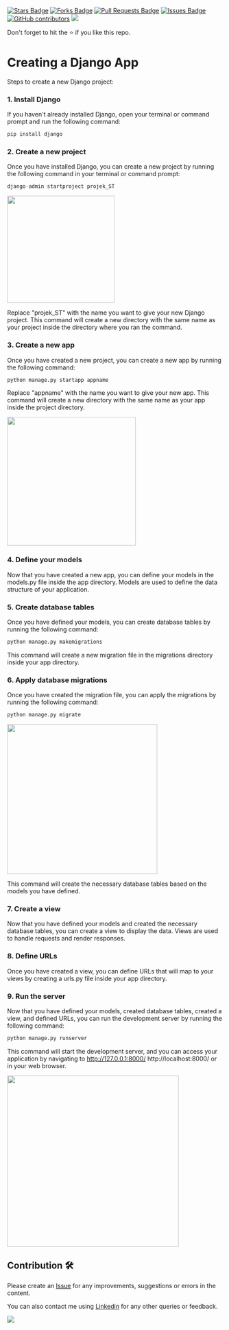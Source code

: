 <a href="https://github.com/drshahizan/learn-django/stargazers"><img src="https://img.shields.io/github/stars/drshahizan/learn-django" alt="Stars Badge"/></a>
<a href="https://github.com/drshahizan/learn-django/network/members"><img src="https://img.shields.io/github/forks/drshahizan/learn-django" alt="Forks Badge"/></a>
<a href="https://github.com/drshahizan/learn-django/pulls"><img src="https://img.shields.io/github/issues-pr/drshahizan/learn-django" alt="Pull Requests Badge"/></a>
<a href="https://github.com/drshahizan/learn-django/issues"><img src="https://img.shields.io/github/issues/drshahizan/learn-django" alt="Issues Badge"/></a>
<a href="https://github.com/drshahizan/learn-django/graphs/contributors"><img alt="GitHub contributors" src="https://img.shields.io/github/contributors/drshahizan/learn-django?color=2b9348"></a>
![](https://visitor-badge.glitch.me/badge?page_id=drshahizan/learn-django)

Don't forget to hit the :star: if you like this repo.

# Creating a Django App	

Steps to create a new Django project:

### 1. Install Django
If you haven't already installed Django, open your terminal or command prompt and run the following command:

```python
pip install django
```

### 2. Create a new project
Once you have installed Django, you can create a new project by running the following command in your terminal or command prompt:

```python
django-admin startproject projek_ST
```
<img src="vsc.png" width="250" />

Replace "projek_ST" with the name you want to give your new Django project. This command will create a new directory with the same name as your project inside the directory where you ran the command.

### 3. Create a new app
Once you have created a new project, you can create a new app by running the following command:

```python
python manage.py startapp appname
```

Replace "appname" with the name you want to give your new app. This command will create a new directory with the same name as your app inside the project directory.

<img src="members.png" width="300" />


### 4. Define your models
Now that you have created a new app, you can define your models in the models.py file inside the app directory. Models are used to define the data structure of your application.

### 5. Create database tables
Once you have defined your models, you can create database tables by running the following command:

```python
python manage.py makemigrations
```

This command will create a new migration file in the migrations directory inside your app directory.

### 6. Apply database migrations
Once you have created the migration file, you can apply the migrations by running the following command:

```python
python manage.py migrate
```
<img src="migrate.png" width="350" />

This command will create the necessary database tables based on the models you have defined.

### 7. Create a view
Now that you have defined your models and created the necessary database tables, you can create a view to display the data. Views are used to handle requests and render responses.

### 8. Define URLs
Once you have created a view, you can define URLs that will map to your views by creating a urls.py file inside your app directory.

### 9. Run the server
Now that you have defined your models, created database tables, created a view, and defined URLs, you can run the development server by running the following command:

```python
python manage.py runserver
```

This command will start the development server, and you can access your application by navigating to http://127.0.0.1:8000/ http://localhost:8000/ or in your web browser.

<img src="localhost.png" width="400" />

## Contribution 🛠️
Please create an [Issue](https://github.com/drshahizan/learn-django/issues) for any improvements, suggestions or errors in the content.

You can also contact me using [Linkedin](https://www.linkedin.com/in/drshahizan/) for any other queries or feedback.

![](https://komarev.com/ghpvc/?username=drshahizan&label=Views&color=0e75b6&style=flat)
